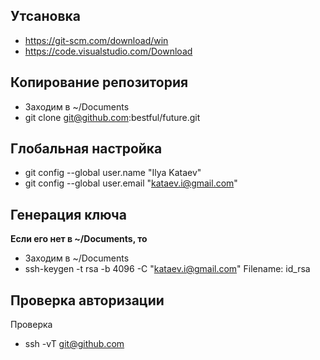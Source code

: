 ## Утсановка
- https://git-scm.com/download/win
- https://code.visualstudio.com/Download

## Копирование репозитория
- Заходим в ~/Documents 
- git clone git@github.com:bestful/future.git

## Глобальная настройка
- git config --global user.name "Ilya Kataev"
- git config --global user.email "kataev.i@gmail.com"

## Генерация ключа

**Если его нет в ~/Documents, то**
- Заходим в ~/Documents
- ssh-keygen -t rsa -b 4096 -C "kataev.i@gmail.com"
Filename: id_rsa

## Проверка авторизации
Проверка
- ssh -vT git@github.com

